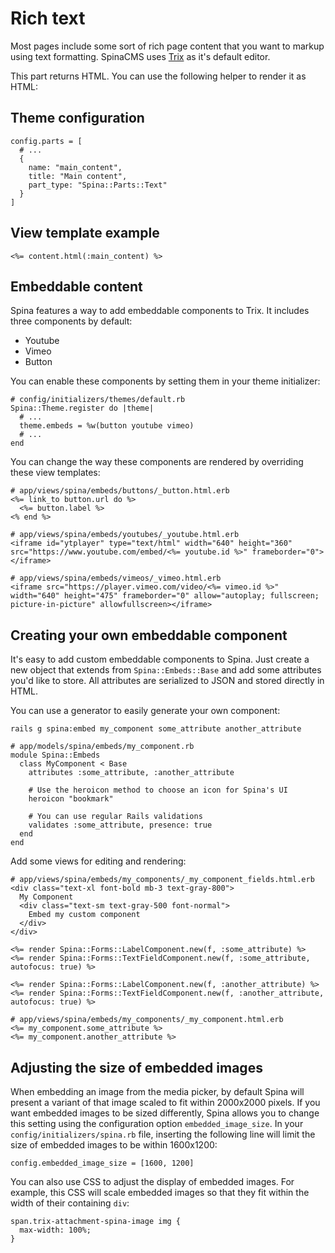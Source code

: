 # Rich text

Most pages include some sort of rich page content that you want to markup using text formatting. SpinaCMS uses [Trix](https://trix-editor.org) as it's default editor.

This part returns HTML. You can use the following helper to render it as HTML:

## Theme configuration

```
config.parts = [
  # ...
  {
    name: "main_content",
    title: "Main content",
    part_type: "Spina::Parts::Text"
  }
]
```

## View template example
```
<%= content.html(:main_content) %>
```

## Embeddable content

Spina features a way to add embeddable components to Trix. It includes three components by default:
- Youtube
- Vimeo
- Button

You can enable these components by setting them in your theme initializer:
```
# config/initializers/themes/default.rb
Spina::Theme.register do |theme|
  # ...
  theme.embeds = %w(button youtube vimeo)
  # ...
end
```

You can change the way these components are rendered by overriding these view templates:

```
# app/views/spina/embeds/buttons/_button.html.erb
<%= link_to button.url do %>
  <%= button.label %>
<% end %>
```

```
# app/views/spina/embeds/youtubes/_youtube.html.erb
<iframe id="ytplayer" type="text/html" width="640" height="360" src="https://www.youtube.com/embed/<%= youtube.id %>" frameborder="0"></iframe>
```

```
# app/views/spina/embeds/vimeos/_vimeo.html.erb
<iframe src="https://player.vimeo.com/video/<%= vimeo.id %>" width="640" height="475" frameborder="0" allow="autoplay; fullscreen; picture-in-picture" allowfullscreen></iframe>
```

## Creating your own embeddable component

It's easy to add custom embeddable components to Spina. Just create a new object that extends from `Spina::Embeds::Base` and add some attributes you'd like to store. All attributes are serialized to JSON and stored directly in HTML.

You can use a generator to easily generate your own component:
```
rails g spina:embed my_component some_attribute another_attribute
```

```
# app/models/spina/embeds/my_component.rb
module Spina::Embeds
  class MyComponent < Base
    attributes :some_attribute, :another_attribute
    
    # Use the heroicon method to choose an icon for Spina's UI
    heroicon "bookmark"
    
    # You can use regular Rails validations
    validates :some_attribute, presence: true
  end
end
```

Add some views for editing and rendering:

```
# app/views/spina/embeds/my_components/_my_component_fields.html.erb
<div class="text-xl font-bold mb-3 text-gray-800">
  My Component
  <div class="text-sm text-gray-500 font-normal">
    Embed my custom component
  </div>
</div>

<%= render Spina::Forms::LabelComponent.new(f, :some_attribute) %>
<%= render Spina::Forms::TextFieldComponent.new(f, :some_attribute, autofocus: true) %>

<%= render Spina::Forms::LabelComponent.new(f, :another_attribute) %>
<%= render Spina::Forms::TextFieldComponent.new(f, :another_attribute, autofocus: true) %>
```

```
# app/views/spina/embeds/my_components/_my_component.html.erb
<%= my_component.some_attribute %>
<%= my_component.another_attribute %>
```

## Adjusting the size of embedded images

When embedding an image from the media picker, by default Spina will present a variant of that image scaled to fit
within 2000x2000 pixels. If you want embedded images to be sized differently, Spina allows you to change this setting
using the configuration option `embedded_image_size`. In your `config/initializers/spina.rb` file, inserting 
the following line will limit the size of embedded images to be within 1600x1200:

```
config.embedded_image_size = [1600, 1200]
```

You can also use CSS to adjust the display of embedded images. For example, this CSS will scale embedded images so
that they fit within the width of their containing `div`:

```
span.trix-attachment-spina-image img {
  max-width: 100%;
}
```



